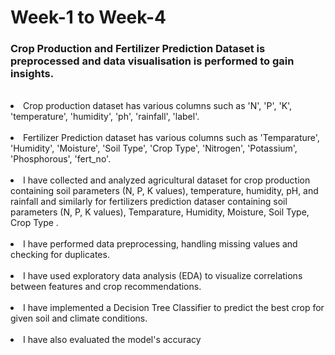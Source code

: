 # Week-1 to Week-4
<h3>Crop Production and Fertilizer Prediction Dataset is preprocessed and data visualisation is performed to gain insights.</h3>
<br>
<li>Crop production dataset has various columns such as 'N', 'P', 'K', 'temperature', 'humidity', 'ph', 'rainfall', 'label'.</li>
<br>
<li>Fertilizer Prediction dataset has various columns such as 'Temparature', 'Humidity', 'Moisture', 'Soil Type', 'Crop Type', 'Nitrogen', 'Potassium', 'Phosphorous', 'fert_no'.</li>
  <br>

  <li>I have collected and analyzed agricultural dataset for crop production containing soil parameters (N, P, K values), temperature, humidity, pH, and rainfall and similarly for fertilizers prediction dataser containing soil parameters (N, P, K values), Temparature, Humidity, Moisture, Soil Type, Crop Type .</li>
<br><li>I have performed data preprocessing, handling missing values and checking for duplicates.</li>
<br><li>I have used exploratory data analysis (EDA) to visualize correlations between features and crop recommendations.</li>
<br><li>I have implemented a Decision Tree Classifier to predict the best crop for given soil and climate conditions.</li>
<br><li>I have also evaluated the model's accuracy</li>
